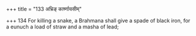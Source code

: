 +++
title = "133 अभ्रिङ् कार्ष्णायसीम्"

+++
134	For killing a snake, a Brahmana shall give a spade of black iron, for a eunuch a load of straw and a masha of lead;